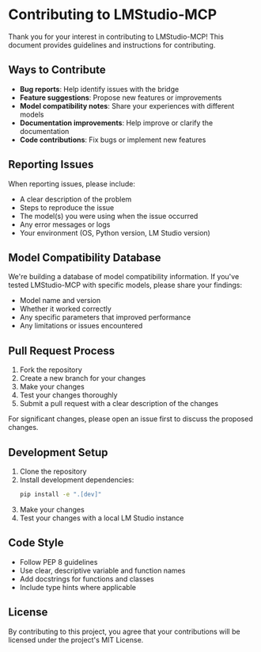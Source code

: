 # Contributing to LMStudio-MCP

Thank you for your interest in contributing to LMStudio-MCP! This document provides guidelines and instructions for contributing.

## Ways to Contribute

- **Bug reports**: Help identify issues with the bridge
- **Feature suggestions**: Propose new features or improvements
- **Model compatibility notes**: Share your experiences with different models
- **Documentation improvements**: Help improve or clarify the documentation
- **Code contributions**: Fix bugs or implement new features

## Reporting Issues

When reporting issues, please include:

- A clear description of the problem
- Steps to reproduce the issue
- The model(s) you were using when the issue occurred
- Any error messages or logs
- Your environment (OS, Python version, LM Studio version)

## Model Compatibility Database

We're building a database of model compatibility information. If you've tested LMStudio-MCP with specific models, please share your findings:

- Model name and version
- Whether it worked correctly
- Any specific parameters that improved performance
- Any limitations or issues encountered

## Pull Request Process

1. Fork the repository
2. Create a new branch for your changes
3. Make your changes
4. Test your changes thoroughly
5. Submit a pull request with a clear description of the changes

For significant changes, please open an issue first to discuss the proposed changes.

## Development Setup

1. Clone the repository
2. Install development dependencies:
   ```bash
   pip install -e ".[dev]"
   ```
3. Make your changes
4. Test your changes with a local LM Studio instance

## Code Style

- Follow PEP 8 guidelines
- Use clear, descriptive variable and function names
- Add docstrings for functions and classes
- Include type hints where applicable

## License

By contributing to this project, you agree that your contributions will be licensed under the project's MIT License.